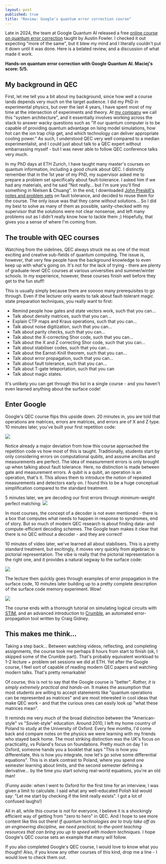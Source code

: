 ```yaml
---
layout: post
published: true
title: "Review: Google's quantum error correction course"
---
```


Late in 2024, the team at Google Quantum AI released a free [online course on quantum error correction](https://www.coursera.org/learn/quantum-error-correction) taught by Austin Fowler. I checked it out expecting "more of the same", but it blew my mind and I literally couldn't put it down until it was done. Here is a belated review, and a discussion of what made it work.

**Hands-on quantum error correction with Google Quantum AI. Maciej's score: 5/5.**

## My background in QEC

First, let me tell you a bit about my background, since how well a course lands depends very much on the target audience. I did my PhD in experimental physics, but over the last 4 years, I have spent most of my time at the intersection of experiments and theory. At [my company](https://oxionics.com) we call this "system architecture", and it essentially involves working across the stack to answer wacky questions such as "If our quantum computer is to be capable of providing quantum advantage on Ising model simulations, how hot can the ion trap chip get, and which technology can deliver appropriate cooling power." As such, I understood QEC very well compared to a median experimentalist, and I could just about talk to a QEC expert without embarrassing myself - but I was never able to follow QEC conference talks very much.

In my PhD days at ETH Zurich, I have taught many master's courses on quantum information, including a good chunk about QEC. I distinctly remember that in the 1st year of my PhD, my supervisor asked me to prepare a problem set specifically about fault-tolerance. I asked him if we had any materials, and he said "Not really... but I'm sure you'll find something in Nielsen & Chuang". In the end, I downloaded [John Preskill's notes and problem sets](https://www.preskill.caltech.edu/ph229/) on fault tolerance, and decided to reuse them for the course. The only issue was that they came without solutions... So I did my best to solve as many of them as possible, sanity-checked with my supervisor that the solutions were not clear nonsense, and left many problems out as I didn't really know how to tackle them ;) Hopefully, that gives you a sense of where I'm coming from.

## The trouble with QEC courses

Watching from the sidelines, QEC always struck me as one of the most exciting and creative sub-fields of quantum computing. The issue is, however, that very few people have the background knowledge to even keep up with what's going on. It's not for the lack of trying - there are plenty of graduate-level QEC courses at various universities and summer/winter schools. In my experience, however, these courses finish well before they get to the fun stuff!

This is usually simply because there are sooooo many prerequisites to go through. Even if the lecturer only wants to talk about fault-tolerant magic state preparation techniques, you really want to first:
- Remind people how gates and state vectors work, such that you can...
- Talk about density matrices, such that you can...
- Explain CTP maps and Kraus operations, such that you can...
- Talk about noise digitization, such that you can...
- Talk about parity checks, such that you can...
- Talk about the X-correcting Shor code, such that you can...
- Talk about the X and Z correcting Shor code, such that you can...
- Talk about stabiliser codes, such that you can...
- Talk about the Earnst-Knill theorem, such that you can...
- Talk about error propagation, such that you can...
- Talk about fault tolerance, such that you can...
- Talk about T-gate teleportation, such that you can
- Talk about magic states.

It's unlikely you can get through this list in a single course - and you haven't even learned anything about the surface code!

## Enter Google

Google's QEC course flips this upside down. 20 minutes in, you are told that operations are matrices, errors are matrices, and errors are of X and Z type. 10 minutes later, you've built your first repetition code:

![](https://remnote-user-data.s3.amazonaws.com/HqjM2AtqLFtEtmtEWot5w2W7EtIpqI5HboqpooEdYz2vY0B0CzTb9Iqk4UygnfhtkU3sdrgUjgtEHBWBpcmp7UEjiMnsAT3JW0kh6imC4qrSmmJFbSHOjvQ6LdkDhVne.png)

Notice already a major deviation from how this course approached the repetition code vs how most of this is taught. Traditionally, students start by only considering errors on computational qubits, and assume ancillas and measurements are perfect. The idea of measurement errors is only brought up when talking about fault tolerance. Here, no distinction is made between gate and measurement errors. A qubit is a qubit, an operation is an operation, that's it. This allows them to introduce the notion of repeated measurements and detectors early on. I found this to be a huge conceptual simplification compared to the standard treatment.

5 minutes later, we are decoding our first errors through minimum-weight perfect matching:
![](https://remnote-user-data.s3.amazonaws.com/nBHdVPJVSpd834GfrL5j2eaHyQy20AORlC3oToYgSlphkDwkEwOZ1nbgUrGzh6NtH8i8mlJMpWdeul1MtZ__thsSV7NW3_z020AxxbXotFaygrIBWtSqf-fC_QC_qCxM.png)

In most courses, the concept of a decoder is not even mentioned - there is a box that computes what needs to happen in response to syndromes, end of story. But so much of modern QEC research is about finding data- and compute-efficient decoding schemes. The Google team makes it clear that there is no QEC without a decoder - and they are correct!

10 minutes of video later, we've learned all about stabilisers. This is a pretty standard treatment, but excitingly, it moves very quickly from algebraic to pictorial representation. The vibe is really that the pictorial representation is the right one, and it provides a natural segway to the surface code:

![](https://remnote-user-data.s3.amazonaws.com/0KFI3wQgw4x5uIOdTepSrE1zq6og-8eulxdviVkbySbH5gNJCD_ijSosyWu3zQHq1Oe03KXS6pX7gGNcQ056sPShjKB445mERcLH-kV_-Gp-DG8yXwQGF4k3P3z0Y04C.png)

The lecture then quickly goes through examples of error propagation in the surface code, 10 minutes later building up to a pretty complete description of the surface code memory experiment. Wow!

![](https://remnote-user-data.s3.amazonaws.com/KMp5_6sXz8HbbgpOwsJRTwfjH9ZzmM3RqnkC-6Tmsju0LdArmOgTbPLH4485ViW9kbhPKATwzI-wDrSM_JKNExSiTTpvlBHR4Y1l1RlHLWw5Usu7ldX89MHyoqbLlCvZ.png)

The course ends with a thorough tutorial on simulating logical circuits with [STIM](https://github.com/quantumlib/Stim), and an advanced introduction to [Crumble](https://algassert.com/crumble), an automated error-propagation tool written by Craig Gidney.

## This makes me think...

Taking a step back... Between watching videos, reflecting, and completing assignments, the course took me perhaps 8 hours from start to finish (ok, I skipped some of the Crumble part). That's probably equivalent workload to 1-2 lecture + problem set sessions we did at ETH. Yet after the Google course, I feel sort of capable of reading modern QEC papers and watching modern talks. That's pretty remarkable!

Of course, this is not to say that the Google course is "better". *Rather, it is simply extremely practical and hands-on*. It makes the assumption that most students are willing to accept statements like "quantum operations can be represented as matrices" and are most interested in cool ideas that make QEC work - and that the curious ones can easily look up "what these matrices mean".

It reminds me very much of the broad distinction between the "American-style" vs "Soviet-style" education. Around 2010, I left my home country of Poland to study at the University of Oxford. Every few months, I'd come back and compare notes on the physics we were learning with my friends who stayed back home. The most striking distinction was the UK's focus on practicality, vs Poland's focus on foundations. Pretty much on day 1 in Oxford, someone hands you a booklet that says "This is how you differentiate, this is how you integrate, now let's go solve some differential equations". This is in stark contrast to Poland, where you spend one semester learning about limits, and the second semester defining a derivative... by the time you start solving real-world equations, you're an old man!

(Funny aside: when I went to Oxford for the first time for an interview, I was given a limit to calculate. I said what any well-educated Polish kid would say: "Let me start by checking if the limit really exists". I got a lot of confused laughs!)

All in all, while this course is not for everyone, I believe it is a shockingly efficient way of getting from "zero to hero" in QEC. And I hope to see more content like this out there! *If quantum technologies are to truly take off as an engineering discipline, we need practical, to-the-point teaching resources that can bring you up to speed with modern techniques*. I hope Google's QEC course sets an example that many will follow.

If you also completed Google's QEC course, I would love to know what you thought! Also, if you know any other courses of this kind, drop me a line - I would love to check them out.
